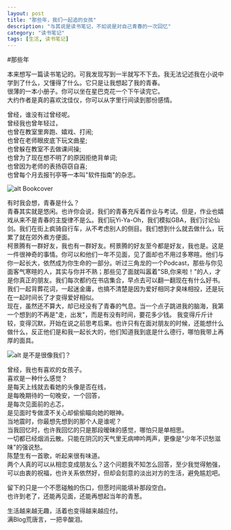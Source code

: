 ```yaml
---
layout: post
title: "那些年，我们一起追的女孩"
description: "与其说是读书笔记，不如说是对自己青春的一次回忆"
category: "读书笔记"
tags: [生活, 读书笔记]
---
```


#那些年

本来想写一篇读书笔记的。可我发现写到一半就写不下去。我无法记述我在小说中学到了什么，又懂得了什么。它只是让我想起了我的青春。  
很薄的一本小册子。你可以坐在星巴克花一个下午读完它。  
大约作者是真的喜欢沈佳仪，你可以从字里行间读到那份感情。

曾经，谁没有过曾经呢。  
曾经我也曾年轻过，  
也曾在教室里奔跑、嬉戏、打闹;  
也曾在老师眼皮底下玩文曲星;  
也曾躲在教室不去做课间操;  
也曾为了现在想不明了的原因拒绝背单词;  
也曾因为老师的表扬窃窃自喜;  
也曾每个月去报刊亭等一本叫"软件指南"的杂志。  

<!--more-->

![alt Bookcover](http://img3.douban.com/lpic/s7049425.jpg "Bookcover")

有时我会想，青春是什么？  
青春其实就是悠闲。也许你会说，我们的青春充斥着作业与考试。但是，作业也嬉戏从来不是青春的主旋律不是么。我们玩Yi-Ya-Oh，我们模拟GBA，我们讨论仙剑。我们在街上疯骑自行车，从不考虑别人的侧目。我们想到什么就去做什么，玩累了就在郊外煮方便面。  
柯景腾有一群好友，我也有一群好友。柯景腾的好友至今都是好友，我也是。这是一件很神奇的事情。你可以和他们一年不见面，见了面却也不用过多寒暄。他们与你一起长大，依然成为你生命的一部分。听过三角龙的一个Podcast，那些与你见面客气寒暄的人，其实与你并不熟；那些见了面就叫嚣着"SB,你来啦！"的人，才是你真正的朋友。我们每次都约在书店集合，早点去可以翻一翻现在有什么好书。我们一起背葬花词，一起迷金庸，也搞不清楚是因为爱好相同才臭味相投，还是玩在一起时间长了才变得爱好相似。  
现在，虽然还不算大，却已经没有了青春的气息。当一个点子跳进我的脑海，我第一个想到的不再是"走，出发"，而是有没有时间，要花多少钱。 我变得斤斤计较，变得沉默，开始在说之前思考后果。也许只有在面对朋友的时候，还能想什么做什么，反正他们是和我一起长大的，他们知道我到底是什么德行，哪怕我带上再厚的面具。  

![alt 是不是很像我们？](http://ww4.sinaimg.cn/mw600/65ae4120jw1dr5271vh58j.jpg "like us")

曾经，我也有喜欢的女孩子。  
喜欢是一种什么感觉？  
是每天上线就去看她的头像是否在线，  
是每晚期待的一句晚安，一个回答，  
是每次见面前的忐忑，  
是见面时专做漠不关心却偷偷瞄向她的眼神。  
当地震时，你最想先想到的那个人是谁呢？  
当我回忆时，也许我回忆的只是那段暧昧的感觉，哪怕只是单相思。  
一切都已经烟消云散。只能在阴沉的天气里无病呻吟两声，更像是"少年不识愁滋味"的强说愁。  
陈楚生有一首歌，听起来很有味道。  
两个人真的可以从相恋变成朋友么？这个问题我不知怎么回答，至少我觉得勉强，可以由衷的祝福，也许关系依然好，但却会刻意的淡出对方的生活，避免尴尬吧。

留下的只是一个不愿碰触的伤口，但愿时间能填补那段空白。  
也许到老了，还能再见面，还能再想起当年的青葱。

生活越来越无趣，活着也变得越来越应付。  
满Blog荒唐言，一把辛酸泪。  

<script type="text/javascript" src="http://www.xiami.com/widget/player-single?uid=0&sid=1770577252&mode=js"></script>

